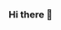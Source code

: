 ### Hi there 👋

<!--
**Suraj520/Suraj520** is a ✨ _special_ ✨ repository because its `README.md` (this file) appears on your GitHub profile.

Here are some ideas to get you started:

- 🔭 I’m currently working on Completing the Python Developer Track of JetBrains Academy.
- 🌱 I’m currently learning about creating deep learning architectures from scratch.
- 👯 I’m looking to collaborate on computer vision related projects in the domain of  machine learning, deep learning
- 🤔 I’m looking for help with Tensorflow(Advanced)
- 💬 Ask me about Deep Learning, Machine Learning, Computer vision
- 📫 How to reach me: Email at hrishabhsuraj52@gmail.com
- 😄 Pronouns: He/Him
- ⚡ Fun fact: I like to explore lossless music compositions though I am a noob at training machine learning/deep learning models in the domain.

![visitors](https://visitor-badge.glitch.me/badge?page_id=page.id)
